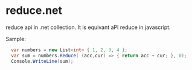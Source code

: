 # reduce.net
reduce api in .net collection. It is equivant aPI reduce in javascript.

Sample:

```csharp
  var numbers = new List<int> { 1, 2, 3, 4 };
  var sum = numbers.Reduce( (acc,cur) => { return acc + cur; }, 0);
  Console.WriteLine(sum);
```
